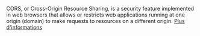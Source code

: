 CORS, or Cross-Origin Resource Sharing, is a security feature implemented in web browsers that allows or restricts web applications running at one origin (domain) to make requests to resources on a different origin.
[Plus d'informations](https://www.geeksforgeeks.org/how-to-install-flask-cors-in-python/)